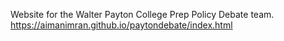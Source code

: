 Website for the Walter Payton College Prep Policy Debate team. https://aimanimran.github.io/paytondebate/index.html
